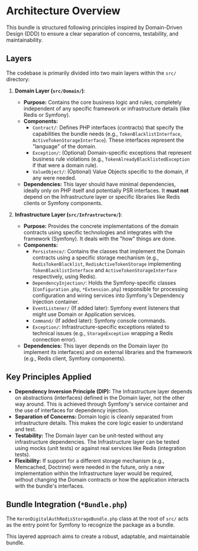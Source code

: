 # Architecture Overview

This bundle is structured following principles inspired by Domain-Driven Design (DDD) to ensure a clear separation of concerns, testability, and maintainability.

## Layers

The codebase is primarily divided into two main layers within the `src/` directory:

1.  **Domain Layer (`src/Domain/`)**:
    * **Purpose:** Contains the core business logic and rules, completely independent of any specific framework or infrastructure details (like Redis or Symfony).
    * **Components:**
        * `Contract/`: Defines PHP interfaces (contracts) that specify the capabilities the bundle needs (e.g., `TokenBlacklistInterface`, `ActiveTokenStorageInterface`). These interfaces represent the "language" of the domain.
        * `Exception/`: (Optional) Domain-specific exceptions that represent business rule violations (e.g., `TokenAlreadyBlacklistedException` if that were a domain rule).
        * `ValueObject/`: (Optional) Value Objects specific to the domain, if any were needed.
    * **Dependencies:** This layer should have minimal dependencies, ideally only on PHP itself and potentially PSR interfaces. It **must not** depend on the Infrastructure layer or specific libraries like Redis clients or Symfony components.

2.  **Infrastructure Layer (`src/Infrastructure/`)**:
    * **Purpose:** Provides the concrete implementations of the domain contracts using specific technologies and integrates with the framework (Symfony). It deals with the "how" things are done.
    * **Components:**
        * `Persistence/`: Contains the classes that implement the Domain contracts using a specific storage mechanism (e.g., `RedisTokenBlacklist`, `RedisActiveTokenStorage` implementing `TokenBlacklistInterface` and `ActiveTokenStorageInterface` respectively, using Redis).
        * `DependencyInjection/`: Holds the Symfony-specific classes (`Configuration.php`, `*Extension.php`) responsible for processing configuration and wiring services into Symfony's Dependency Injection container.
        * `EventListener/` (If added later): Symfony event listeners that might use Domain or Application services.
        * `Command/` (If added later): Symfony console commands.
        * `Exception/`: Infrastructure-specific exceptions related to technical issues (e.g., `StorageException` wrapping a Redis connection error).
    * **Dependencies:** This layer depends on the Domain layer (to implement its interfaces) and on external libraries and the framework (e.g., Redis client, Symfony components).

## Key Principles Applied

* **Dependency Inversion Principle (DIP):** The Infrastructure layer depends on abstractions (interfaces) defined in the Domain layer, not the other way around. This is achieved through Symfony's service container and the use of interfaces for dependency injection.
* **Separation of Concerns:** Domain logic is cleanly separated from infrastructure details. This makes the core logic easier to understand and test.
* **Testability:** The Domain layer can be unit-tested without any infrastructure dependencies. The Infrastructure layer can be tested using mocks (unit tests) or against real services like Redis (integration tests).
* **Flexibility:** If support for a different storage mechanism (e.g., Memcached, Doctrine) were needed in the future, only a new implementation within the Infrastructure layer would be required, without changing the Domain contracts or how the application interacts with the bundle's interfaces.

## Bundle Integration (`*Bundle.php`)

The `KeronDigitalAuthRedisStorageBundle.php` class at the root of `src/` acts as the entry point for Symfony to recognize the package as a bundle.

This layered approach aims to create a robust, adaptable, and maintainable bundle.
